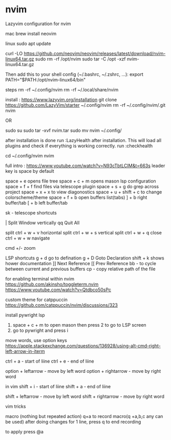 # nvim
Lazyvim configuration for nvim


mac 
brew install neovim

linux
sudo apt update

curl -LO https://github.com/neovim/neovim/releases/latest/download/nvim-linux64.tar.gz
sudo rm -rf /opt/nvim
sudo tar -C /opt -xzf nvim-linux64.tar.gz

Then add this to your shell config (~/.bashrc, ~/.zshrc, ...):
export PATH="$PATH:/opt/nvim-linux64/bin"


steps
rm -rf ~/.config/nvim
rm -rf ~/.local/share/nvim

install : https://www.lazyvim.org/installation
git clone https://github.com/LazyVim/starter ~/.config/nvim
rm -rf ~/.config/nvim/.git
nvim

OR

sudo su
sudo tar -xvf  nvim.tar
sudo mv nvim ~/.config/

after installation is done
run :LazyHealth after installation. This will load all plugins and check if everything is working correctly.
run :checkhealth

cd ~/.config/nvim
nvim

full intro : https://www.youtube.com/watch?v=N93cTbtLCIM&t=663s
leader key is space by default

space + e  opens file tree
space + c + m  opens mason lsp configuration
space + f + f find files via telescope plugin
space + s + g  do grep across project
space + x + x   to view diagonostics
space + u + shift + c to change colorscheme/theme
space + f + b open buffers list(tabs)
] + b right buffer/tab
[ + b left buffer/tab

<leader>sk - telescope shortcuts

<Space>| Split Window vertically
<leader>qq	Quit All

split
ctrl + w + v  horizontal split
ctrl + w + s  vertical split
ctrl + w + q  close
ctrl + w + w  navigate

cmd +/-  zoom

LSP shortcuts
g + d   go to defination
g + D 	Goto Declaration
shift + k shows hower documentation
]]	Next Reference
[[	Prev Reference
<leader>bb - to cycle between current and previous buffers
<leader>cp - copy relative path of the file 

for enabling terminal within nvim
https://github.com/akinsho/toggleterm.nvim
https://www.youtube.com/watch?v=Qtdbco50sPc

custom theme for catppuccin
https://github.com/catppuccin/nvim/discussions/323

install pywright lsp
1) space + c + m to open mason then press 2 to go to LSP screen
2) go to pywright and press i

move words, use option keys
https://apple.stackexchange.com/questions/136928/using-alt-cmd-right-left-arrow-in-iterm

ctrl + a - start of liine
ctrl + e - end of liine

option + leftarrow - move by left word
option + rightarrow - move by right word

in vim
shift + i - start of liine
shift + a - end of liine

shift + leftarrow - move by left word
shift + rightarrow - move by right word

vim tricks

macro (nothing but repeated action)
q+a to record macro(q +a,b,c any can be used)
after doing changes for 1 line, press q to end recording

to apply press @a

